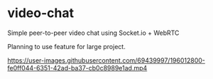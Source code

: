 # video-chat

Simple peer-to-peer video chat using Socket.io + WebRTC

Planning to use feature for large project.


https://user-images.githubusercontent.com/69439997/196012800-fe0ff044-6351-42ad-ba37-cb0c8989e1ad.mp4

